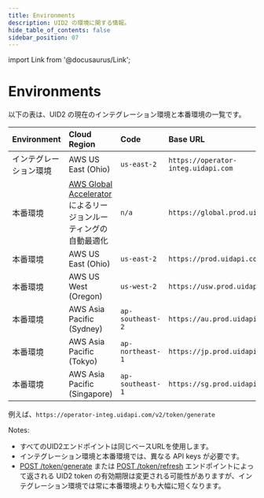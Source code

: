 ```yaml
---
title: Environments
description: UID2 の環境に関する情報。
hide_table_of_contents: false
sidebar_position: 07
---
```


import Link from '@docusaurus/Link';

# Environments

以下の表は、UID2 の現在のインテグレーション環境と本番環境の一覧です。

| Environment | Cloud Region                 | Code             | Base URL                            |
| :---------- | :--------------------------- | :--------------- | :---------------------------------- |
| インテグレーション環境   | AWS US East (Ohio)           | `us-east-2`      | `https://operator-integ.uidapi.com` |
| 本番環境    | <a href='https://aws.amazon.com/global-accelerator/'>AWS Global Accelerator</a> によるリージョンルーティングの自動最適化 | `n/a` | `https://global.prod.uidapi.com` |
| 本番環境    | AWS US East (Ohio)           | `us-east-2`      | `https://prod.uidapi.com`           |
| 本番環境    | AWS US West (Oregon)         | `us-west-2`      | `https://usw.prod.uidapi.com`       |
| 本番環境    | AWS Asia Pacific (Sydney)    | `ap-southeast-2` | `https://au.prod.uidapi.com`        |
| 本番環境    | AWS Asia Pacific (Tokyo)     | `ap-northeast-1` | `https://jp.prod.uidapi.com`        |
| 本番環境    | AWS Asia Pacific (Singapore) | `ap-southeast-1` | `https://sg.prod.uidapi.com`        |

例えば、`https://operator-integ.uidapi.com/v2/token/generate`

Notes:

- すべてのUID2エンドポイントは同じベースURLを使用します。
- インテグレーション環境と本番環境では、異なる <Link href="../ref-info/glossary-uid#gl-api-key">API keys</Link> が必要です。
- [POST&nbsp;/token/generate](../endpoints/post-token-generate.md) または [POST&nbsp;/token/refresh](../endpoints/post-token-refresh.md) エンドポイントによって返される <Link href="../ref-info/glossary-uid#gl-uid2-token">UID2 token</Link> の有効期限は変更される可能性がありますが、インテグレーション環境では常に本番環境よりも大幅に短くなります。
